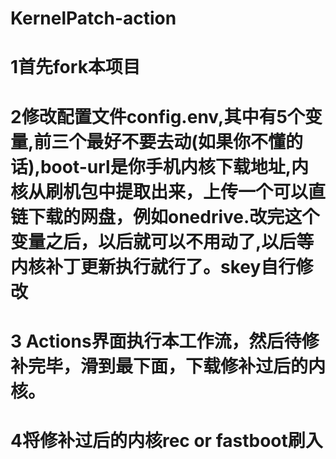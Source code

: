 # KernelPatch-action
# 1首先fork本项目
# 2修改配置文件config.env,其中有5个变量,前三个最好不要去动(如果你不懂的话),boot-url是你手机内核下载地址,内核从刷机包中提取出来，上传一个可以直链下载的网盘，例如onedrive.改完这个变量之后，以后就可以不用动了,以后等内核补丁更新执行就行了。skey自行修改
# 3 Actions界面执行本工作流，然后待修补完毕，滑到最下面，下载修补过后的内核。
# 4将修补过后的内核rec or fastboot刷入
